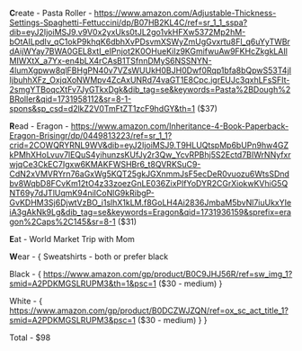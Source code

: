 **C**reate - Pasta Roller - https://www.amazon.com/Adjustable-Thickness-Settings-Spaghetti-Fettuccini/dp/B07HB2KL4C/ref=sr_1_1_sspa?dib=eyJ2IjoiMSJ9.v9V0x2yxUks0tJL2go1vkHFXw5372Mp2hM-bOtAILpdIv_qC1okP9khqK6dbhXvPDsvmXSWyZmUgGvxrtu8Fl_q6uYyTWBrdAijWYay7BWA0GEL8xtI_eIPnjot2K0OHueKiIz9KGmifwuAw9FKHcZkgkLAIlMIWXtX_a7Yx-en4bLX4rCAsB1TSfnnDMyS6NSSNYN-4lumXgpww8qlFBHgPN40v7VZsWUUkH0BJH0Dwf0Rqp1bfa8bQpwS53T4jIIjbuhhXFz_OxjqXoNWMpv4ZcAxUNRd74vaGT1E8Cpc.igrEUJc3qxhLFsSFIt-2smgYTBoqcXtFv7JyGTkxDgk&dib_tag=se&keywords=Pasta%2BDough%2BRoller&qid=1731958112&sr=8-1-spons&sp_csd=d2lkZ2V0TmFtZT1zcF9hdGY&th=1 ($37)

**R**ead - Eragon - https://www.amazon.com/Inheritance-4-Book-Paperback-Eragon-Brisingr/dp/0449813223/ref=sr_1_1?crid=2COWQRYRNL9WV&dib=eyJ2IjoiMSJ9.T9HLUQtspMp6bUPn9hw4GZkPMhXHoLvuv7lEQuS4yihunzsKUfJy2r3Qw_YcvRPBhj5S2Ectd7BIWrNNyfxrwjqCe3CkEC7Igxw6KMAKFWSHBr6_t8QVRKSuC9-CdN2xVMVRYrn76aGxWg5KQT25gkJGXnmmJsF5ecDeR0vuozu6WtsSDndbv8WqbD8FCvKm12tO4z33zoezGnLE036ZixPlfYoDYR2CGrXiokwKVhiG5QNT69y7dJTlUqmK94niICoNlG9kRibgP-GvKDHM3Sj6DjwtVzBO_i1slhX1kLM.f8GoLH4Ai2836JmbaM5bvNl7iuUkxYIeiA3gAkNk9Lg&dib_tag=se&keywords=Eragon&qid=1731936159&sprefix=eragon%2Caps%2C145&sr=8-1 ($31)

**E**at - World Market Trip with Mom

**W**ear - { Sweatshirts - both or prefer black

Black - { https://www.amazon.com/gp/product/B0C9JHJ56R/ref=sw_img_1?smid=A2PDKMGSLRUPM3&th=1&psc=1 ($30 - medium) }

White - { https://www.amazon.com/gp/product/B0DCZWJZQN/ref=ox_sc_act_title_1?smid=A2PDKMGSLRUPM3&psc=1 ($30 - medium) }
}

Total - $98